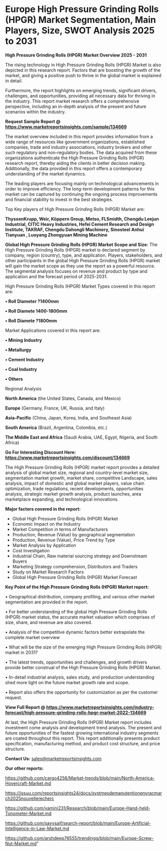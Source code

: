 # Europe High Pressure Grinding Rolls (HPGR) Market Segmentation, Main Players, Size, SWOT Analysis 2025 to 2031

<Strong> High Pressure Grinding Rolls (HPGR) Market Overview 2025 - 2031</strong>

The rising technology in High Pressure Grinding Rolls (HPGR) Market is also depicted in this research report. Factors that are boosting the growth of the market, and giving a positive push to thrive in the global market is explained in detail.

Furthermore, the report highlights on emerging trends, significant drivers, challenges, and opportunities, providing all necessary data for thriving in the industry. This report market research offers a comprehensive perspective, including an in-depth analysis of the present and future scenarios within the industry.

<strong>Request Sample Report @ <a href=https://www.marketreportsinsights.com/sample/134669>https://www.marketreportsinsights.com/sample/134669</a></strong>

The market overview included in this report provides information from a wide range of resources like government organizations, established companies, trade and industry associations, industry brokers and other such regulatory and non-regulatory bodies. The data acquired from these organizations authenticate the High Pressure Grinding Rolls (HPGR) research report, thereby aiding the clients in better decision making. Additionally, the data provided in this report offers a contemporary understanding of the market dynamics.

The leading players are focusing mainly on technological advancements in order to improve efficiency. The long-term development patterns for this market can be captured by continuing the ongoing process improvements and financial stability to invest in the best strategies.

Top Key players of High Pressure Grinding Rolls (HPGR) Market are:

<strong>ThyssenKrupp, Weir, Köppern Group, Metso, FLSmidth, Chengdu Leejun Industrial, CITIC Heavy Industries, Hefei Cement Research and Design Institute, TAKRAF, Chengdu Dahongli Machinery, Sinosteel Anhui Tianyuan , Luoyang Zhongyuan Mining Machine</strong>

<strong><b>Global High Pressure Grinding Rolls (HPGR) Market Scope and Size:</b></strong>
The High Pressure Grinding Rolls (HPGR) market is declared segment by company, region (country), type, and application. Players, stakeholders, and other participants in the global High Pressure Grinding Rolls (HPGR) market will gain the market scope as they use the report as a powerful resource. The segmental analysis focuses on revenue and product by type and application and the forecast period of 2025-2031.

High Pressure Grinding Rolls (HPGR) Market Types covered in this report are:

<strong>• Roll Diameter ?1400mm

• Roll Diamete 1400-1800mm

• Roll Diamete ?1800mm</strong>

Market Applications covered in this report are:

<strong>• Mining Industry

• Metallurgy

• Cement Industry

• Coal Industry

• Others</strong> 

Regional Analysis

<strong>North America</strong> (the United States, Canada, and Mexico)

<strong>Europe</strong> (Germany, France, UK, Russia, and Italy)

<strong>Asia-Pacific</strong> (China, Japan, Korea, India, and Southeast Asia)

<strong>South America</strong> (Brazil, Argentina, Colombia, etc.)

<strong>The Middle East and Africa</strong> (Saudi Arabia, UAE, Egypt, Nigeria, and South Africa)

<strong>Go For Interesting Discount Here: <a href=https://www.marketreportsinsights.com/discount/134669>https://www.marketreportsinsights.com/discount/134669</a></strong>

The High Pressure Grinding Rolls (HPGR) market report provides a detailed analysis of global market size, regional and country-level market size, segmentation market growth, market share, competitive Landscape, sales analysis, impact of domestic and global market players, value chain optimization, trade regulations, recent developments, opportunities analysis, strategic market growth analysis, product launches, area marketplace expanding, and technological innovations.

<strong><b>Major factors covered in the report:</b></strong>
<ul>
  <li>Global High Pressure Grinding Rolls (HPGR) Market </li>
  <li>Economic Impact on the Industry</li>
  <li>Market Competition in terms of Manufacturers</li>
  <li>Production, Revenue (Value) by geographical segmentation</li>
  <li>Production, Revenue (Value), Price Trend by Type</li>
  <li>Market Analysis by Application</li>
  <li>Cost Investigation</li>
  <li>Industrial Chain, Raw material sourcing strategy and Downstream Buyers</li>
  <li>Marketing Strategy comprehension, Distributors and Traders</li>
  <li>Study on Market Research Factors</li>
  <li>Global High Pressure Grinding Rolls (HPGR) Market Forecast</li>
</ul>

<strong><b>Key Point of the High Pressure Grinding Rolls (HPGR) Market report:</b></strong>

• Geographical distribution, company profiling, and various other market segmentation are provided in the report.

• For better understanding of the global High Pressure Grinding Rolls (HPGR) market status, the accurate market valuation which comprises of size, share, and revenue are also covered.

• Analysis of the competitive dynamic factors better extrapolate the complete market overview

• What will be the size of the emerging High Pressure Grinding Rolls (HPGR) market in 2031?

• The latest trends, opportunities and challenges, and growth drivers provide better construal of the High Pressure Grinding Rolls (HPGR) Market.

• In-detail industrial analysis, sales study, and production understanding shed more light on the future market growth rate and scope.

• Report also offers the opportunity for customization as per the customer request.

<strong><b>View Full Report @ <a href=https://www.marketreportsinsights.com/industry-forecast/high-pressure-grinding-rolls-hpgr-market-2022-134669>https://www.marketreportsinsights.com/industry-forecast/high-pressure-grinding-rolls-hpgr-market-2022-134669</a></b></strong>


At last, the High Pressure Grinding Rolls (HPGR) Market report includes investment come analysis and development trend analysis. The present and future opportunities of the fastest growing international industry segments are coated throughout this report. This report additionally presents product specification, manufacturing method, and product cost structure, and price structure.

<strong>Contact Us:</strong>
sales@marketreportsinsights.com

<strong>Our other reports:</strong>

<a href=https://github.com/cargo4256/Market-trends/blob/main/North-America-Hovercraft-Market.md>https://github.com/cargo4256/Market-trends/blob/main/North-America-Hovercraft-Market.md</a>

<a href=https://issuu.com/reportsinsights24/docs/systmesdemanutentionenvracmarch2025nouvellerecherc>https://issuu.com/reportsinsights24/docs/systmesdemanutentionenvracmarch2025nouvellerecherc</a>

<a href=https://github.com/yamini231/Research/blob/main/Europe-Hand-held-Tonometer-Market.md>https://github.com/yamini231/Research/blob/main/Europe-Hand-held-Tonometer-Market.md</a>

<a href=https://github.com/sayysaif/search-report/blob/main/Europe-Artificial-Intelligence-in-Law-Market.md>https://github.com/sayysaif/search-report/blob/main/Europe-Artificial-Intelligence-in-Law-Market.md</a>

<a href=https://github.com/arshdeep76555/trendingg/blob/main/Europe-Screw-Nut-Market.md>https://github.com/arshdeep76555/trendingg/blob/main/Europe-Screw-Nut-Market.md</a>"

